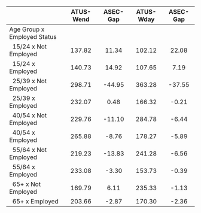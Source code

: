 
|                      |    ATUS-Wend |     ASEC-Gap |    ATUS-Wday |     ASEC-Gap |
| -------------------- | :----------: | :----------: | :----------: | :----------: |
| Age Group x Employed Status |              |              |              |              |
| &nbsp;&nbsp;15/24 x Not Employed |       137.82 |        11.34 |       102.12 |        22.08 |
| &nbsp;&nbsp;15/24 x Employed |       140.73 |        14.92 |       107.65 |         7.19 |
| &nbsp;&nbsp;25/39 x Not Employed |       298.71 |       -44.95 |       363.28 |       -37.55 |
| &nbsp;&nbsp;25/39 x Employed |       232.07 |         0.48 |       166.32 |        -0.21 |
| &nbsp;&nbsp;40/54 x Not Employed |       229.76 |       -11.10 |       284.78 |        -6.44 |
| &nbsp;&nbsp;40/54 x Employed |       265.88 |        -8.76 |       178.27 |        -5.89 |
| &nbsp;&nbsp;55/64 x Not Employed |       219.23 |       -13.83 |       241.28 |        -6.56 |
| &nbsp;&nbsp;55/64 x Employed |       233.08 |        -3.30 |       153.73 |        -0.39 |
| &nbsp;&nbsp;65+ x Not Employed |       169.79 |         6.11 |       235.33 |        -1.13 |
| &nbsp;&nbsp;65+ x Employed |       203.66 |        -2.87 |       170.30 |        -2.36 |

